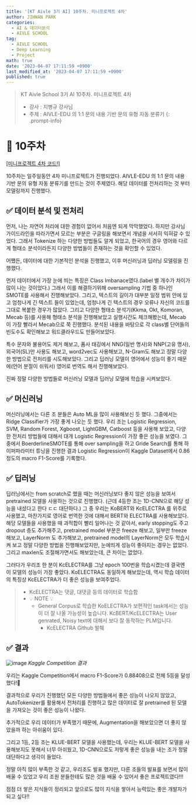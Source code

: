 ```yaml
---
title: '[KT Aivle 3기 AI] 10주차. 미니프로젝트 4차'
author: JIHWAN PARK
categories:
  - AI & 데이터분석
  - AIVLE SCHOOL
tag:
  - AIVLE SCHOOL
  - Deep Learning
  - Project
math: true
date: '2023-04-07 17:11:59 +0900'
last_modified_at: '2023-04-07 17:11:59 +0900'
published: true
---
```

> KT Aivle School 3기 AI 10주차. 미니프로젝트 4차
> - 강사 : 지병규 강사님
> - 주제 : AIVLE-EDU 의 1:1 문의 내용 기반 문의 유형 자동 분류기
{: .prompt-info}

# 🌟 10주차

<a href='https://github.com/Jihwan98/aivle_school/tree/main/2023.04.03_%EB%AF%B8%EB%8B%88%ED%94%84%EB%A1%9C%EC%A0%9D%ED%8A%B84%EC%B0%A8_%EC%8B%A4%EC%8A%B5%EC%9E%90%EB%A3%8C' target='_blank'>[미니프로젝트 4차 코드!]</a>

10주차는 일주일동안 4차 미니프로젝트가 진행되었다. AIVLE-EDU 의 1:1 문의 내용 기반 문의 유형 자동 분류기를 만드는 것이 주제였다. 해당 데이터를 전처리하는 것 부터 모델링까지 진행했다.

## ✅ 데이터 분석 및 전처리

먼저, 나는 자연어 처리에 대한 경험이 없어서 처음엔 되게 막막했었다. 하지만 강사님 가이드라인을 따라가면서 모르는 부분은 구글링을 해보면서 개념을 서서히 익혀갈 수 있었다. 그래서 Tokenize 하는 다양한 방법들도 알게 되었고, 한국어의 경우 영어와 다르게 형태소 분석이라든지 다양한 방법들이 존재하는 것을 확인할 수 있었다.

어쨌든, 데이터에 대한 기본적인 분석을 진행했고, 이후 머신러닝과 딥러닝 모델링을 진행했다.

먼저 데이터에서 가장 눈에 띄는 특징은 Class Imbanace였다.(label 별 개수가 차이가 많이 나는 것이었다.) 그래서 이를 해결하기위해 oversampling 기법 중 하나인 SMOTE를 사용해서 진행해보았다. 그리고, 텍스트의 길이가 대부분 일정 범위 안에 있고 엄청나게 긴 텍스트 들이 있었는데, 엄청나게 긴 텍스트의 경우 오류나 자신의 코드를 그대로 복붙한 경우가 많았다. 그리고 다양한 형태소 분석기(Kkma, Okt, Komoran, Mecab 등)를 사용해 형태소 분석을 진행해보았고 실행시간도 체크해봤는데, Mecab이 가장 빨라서 Mecab으로 쭉 진행했다. 분석된 내용을 바탕으로 각 class별 단어들의 빈도수도 확인해보고 워드클라우드도 만들어보았다. 

특수 문자와 불용어도 제거 해보고, 품사 태깅에서 NNG(일반 명사)와 NNP(고유 명사), 외국어(SL)만 사용도 해보고, word2vec도 사용해보고, N-Gram도 해보고 정말 다양한 방법으로 전처리를 시도해보았다. 그리고 딥러닝 모델이 영어에서 성능이 좋기 때문에(언어 분절이 쉬워서) 영어로 번역도 해서 진행해보았다.

진짜 정말 다양한 방법들로 머신러닝 모델과 딥러닝 모델에 학습을 시켜보았다.

## ✅ 머신러닝

머신러닝에서는 다른 조 분들은 Auto ML을 많이 사용해보신 듯 했다. 그중에서는 Ridge Classifier가 가장 좋게 나오는 듯 했다. 우리 조는 Logistic Regression, SVM, Random Forest, Xgboost, LightGBM, Catboost 등을 사용해 보았고, 다양한 전처리 방법들에 대해서 대개 Logistic Regression이 가장 좋은 성능을 보였다. 그 중에서 BoerderlineSMOTE를 통해 over sampling을 하고 Gride Search를 통해 하이퍼파라미터 튜닝을 진행한 결과 Logistic Regression이 Kaggle Dataset에서 0.86정도의 macro F1-Score를 기록했다.

## ✅ 딥러닝

딥러닝에서는 from scratch로 했을 때는 머신러닝보다 좋지 않은 성능을 보여서 pretrained 모델을 사용하는 것으로 진행했다. (근데 4등한 조는 1D-CNN으로 해당 성능을 내셨다고 한다 ㄷㄷ 대단하다.) 그 중 우리는 KoBERT와 KcELECTRA 를 위주로 사용했고, 마찬가지로 영어로 번역한 것에 대해서 BERT와 ELECTRA를 사용해보았다. 해당 모델들을 사용했을 때 과적합이 빨리 일어나는 것 같아서, early stopping도 주고 dropout 층도 추가해주고, pretrained model 부분은 freeze 해보고, 일부만 freeze 해보고, LayerNorm 도 추가해보고, pretrained model의 LayerNorm은 모두 학습시켜 보고 정말 다양한 방법을 진행해보았지만, 눈에띄게 성능이 좋아지는 경우는 없었다. 그리고 maxlen도 조절해가면서도 해보았는데, 큰 차이는 없었다.

그러다가 우리조 한 분이 KcELECTRA를 그냥 epoch 100번을 학습시켰는데 결국엔 이 모델의 성능이 가장 좋았다. KoELECTRA도 동일하게 해보았는데, 역시 학습 데이터의 특징상 KcELECTRA가 더 좋은 성능을 보여주었다.

> - KcELECTRA는 댓글, 대댓글 등의 데이터로 학습함
> - 💡 NOTE 💡 
>   -  General Corpus로 학습한 KoELECTRA가 보편적인 task에서는 성능이 더 잘 나올 가능성이 높습니다. KcBERT/KcELECTRA는 User genrated, Noisy text에 대해서 보다 잘 동작하는 PLM입니다.
>       - KcELECTRA Github 발췌

## ✅ 결과

![image](https://user-images.githubusercontent.com/76936390/230573222-b7d9e30a-5f77-408c-9716-fd3271e6f4d8.png)
_Kaggle Competition 결과_

우리는 Kaggle Competition에서 macro F1-Score가 0.88408으로 전체 5등을 달성했다!👏

결과적으로 우리가 진행했던 모든 다양한 방법들에서 좋은 성능이 나오지 않았고, AutoTokenizer를 활용해서 전처리를 진행하고 많은 데이터로 잘 pretrained 된 모델을 가져오는 것이 좋은 성능이 나왔다. 

추가적으로 우리 데이터가 부족했기 때문에, Augmentation을 해보았으면 더 좋지 않았을까 하는 아쉬움이 있다.

그리고 1등, 2등 조는 KLUE-BERT 모델을 사용했는데, 우리는 KLUE-BERT 모델을 사용해보지도 못해서 너무 아쉬웠고, 1D-CNN으로도 저렇게 좋은 성능을 내는 조가 정말 대단하다고 생각이 들었다.

정말 아직 많이 부족한 것 같고, 우리조도 발표 했지만, 다른 조들의 발표를 보면서 많이 배울 수 있었고 우리 조원 분들한테도 많은 것을 배울 수 있어서 좋은 프로젝트였다!!!

점점 더 쌓은 지식들이 정리되고 앞으로도 많이 지식을 쌓아서 능력있는 좋은 개발자가 되고 싶다!!
